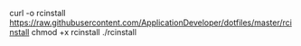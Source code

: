 curl -o rcinstall https://raw.githubusercontent.com/ApplicationDeveloper/dotfiles/master/rcinstall
chmod +x rcinstall
./rcinstall
